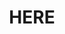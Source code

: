---
codehost: https://github.com/heremaps
facebook: https://facebook.com/here
instagram: https://instagram.com/here
linkedin: https://linkedin.com/company/here
logohandle: here
sort: here
title: HERE
twitter: https://x.com/HERE
website: https://www.here.com/
youtube: https://youtube.com/user/heremaps
---